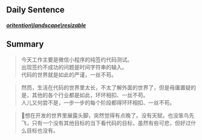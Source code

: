 ## **Daily Sentence**
#### <u>*oritention\landscape\resizable*</u>

## Summary
> 今天工作主要是微信小程序的纯签约代码测试。    
> 出现签约不成功的问题是时间字符串的输入。  
> 代码的世界就是如此的严谨，一丝不苟。  

> 然而，生活在代码的世界里太长，不太了解外面的世界了，但是毋庸置疑的是，其他的各个行业都是如此，环环相扣、一丝不苟。    
> 人儿又何尝不是，一步一步的每个阶段都得环环相扣、一丝不苟。

> 想在开发的世界里展露头脚，突然觉得有点晚了。没有天赋，也没笨鸟先飞，只有一个没有其他目标的当下看代码的目标，虽然有些可悲，但好过什么目标也没有。
